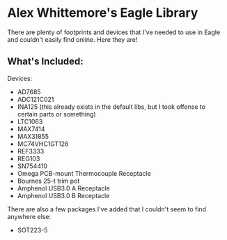 Alex Whittemore's Eagle Library
===============================

There are plenty of footprints and devices that I've needed to use in Eagle and couldn't easily find online. Here they are!

What's Included:
----------------
Devices:

* AD7685
* ADC121C021
* INA125 (this already exists in the default libs, but I took offense to certain parts or something)
* LTC1063
* MAX7414
* MAX31855
* MC74VHC1GT126
* REF3333
* REG103
* SN754410
* Omega PCB-mount Thermocouple Receptacle
* Bournes 25-t trim pot
* Amphenol USB3.0 A Receptacle
* Amphenol USB3.0 B Receptacle

There are also a few packages I've added that I couldn't seem to find anywhere else:
* SOT223-5